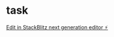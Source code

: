 # task

[Edit in StackBlitz next generation editor ⚡️](https://stackblitz.com/~/github.com/donaldnyingifa2/task)